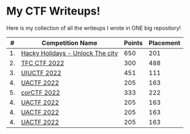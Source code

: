 # My CTF Writeups!

Here is my collection of all the writeups I wrote in ONE big repository!

<center>

 | # | Competition Name        | Points | Placement
 | - | --------------          | --------- | ------
 | 1. | [Hacky Holidays - Unlock The city](https://github.com/LeonGurin/My-CTF-Writeups/tree/main/Hacky%20Holidays%20-%20Unlock%20The%20City) | 650 | 201 | 
 | 2. | [TFC CTF 2022](https://github.com/LeonGurin/My-CTF-Writeups/tree/main/TFC%20CTF%202022) | 300 | 488 | 
 | 3. | [UIUCTF 2022](https://github.com/LeonGurin/My-CTF-Writeups/tree/main/UIUCTF%202022) | 451 | 111 | 
 | 4. | [UACTF 2022](https://github.com/LeonGurin/My-CTF-Writeups/tree/main/UACTF%202022) | 205 | 163 | 
 | 5. | [corCTF 2022](https://github.com/LeonGurin/My-CTF-Writeups/tree/main/corCTF%202022) | 333 | 222 | 
 | 4. | [UACTF 2022](https://github.com/LeonGurin/My-CTF-Writeups/tree/main/UACTF%202022) | 205 | 163 | 
 | 4. | [UACTF 2022](https://github.com/LeonGurin/My-CTF-Writeups/tree/main/UACTF%202022) | 205 | 163 | 
 | 4. | [UACTF 2022](https://github.com/LeonGurin/My-CTF-Writeups/tree/main/UACTF%202022) | 205 | 163 | 

</center>





